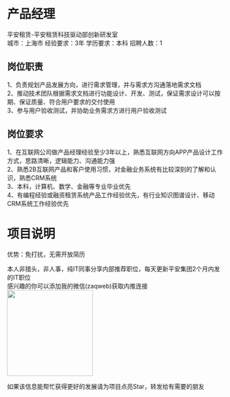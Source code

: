 # 产品经理
平安租赁-平安租赁科技驱动部创新研发室  
城市：上海市 经验要求：3年 学历要求：本科  招聘人数：1

## 岗位职责
1、负责规划产品发展方向，进行需求管理，并与需求方沟通落地需求文档			
 2、推动技术团队根据需求文档进行功能设计、开发、测试，保证需求设计可以按期、保证质量、符合用户要求的交付使用			
 3、参与用户验收测试，并协助业务需求方进行用户验收测试

## 岗位要求
1、在互联网公司做产品经理经验至少3年以上，熟悉互联网方向APP产品设计工作方式，思路清晰，逻辑能力、沟通能力强			
 2、熟悉2B互联网产品和客户使用习惯，对金融业务系统有比较深刻的了解和认识，熟悉CRM系统			
 3、本科，计算机、数学、金融等专业毕业优先			
 4、有编程经验或融资租赁系统产品工作经验优先，有行业知识图谱设计、移动CRM系统工作经验优先

# 项目说明

优势：免打扰，无需开放简历

本人非猎头，非人事，纯IT同事分享内部推荐职位，每天更新平安集团2个月内发的IT职位  
感兴趣的你可以添加我的微信(zaqweb)获取内推连接  
<img src="https://github.com/zaqweb/PA-IT-JOBS/blob/master/WechatICode.jpeg"  height="200" width="200">

如果该信息能帮忙获得更好的发展请为项目点亮Star，转发给有需要的朋友




